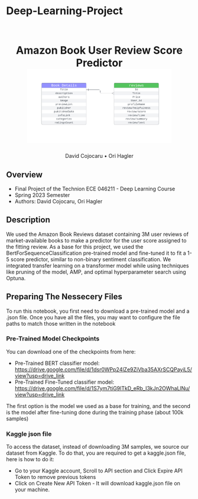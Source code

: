 # Deep-Learning-Project

<h1 align="center">
  <br>
Amazon Book User Review Score Predictor
  <br>
  <img src="https://raw.githubusercontent.com/David-Cojocaru/Deep-Learning-Project/main/assets/AmazonBookReviews.png" height="200">
</h1>
  <p align="center">
    David Cojocaru</a> •
    Ori Hagler</a>
  </p>

## Overview

- Final Project of the Technion ECE 046211 - Deep Learning Course
- Spring 2023 Semester
- Authors: David Cojocaru, Ori Hagler

## Description

We used the Amazon Book Reviews dataset containing 3M user reviews of market-available books to make a predictor for the user score assigned to the fitting review.
As a base for this project, we used the BertForSequenceClassification pre-trained model and fine-tuned it to fit a 1-5 score predictor, similar to non-binary sentiment classification.
We integrated transfer learning on a transformer model while using techniques like pruning of the model, AMP, and optimal hyperparameter search using Optuna.

## Preparing The Nessecery Files
To run this notebook, you first need to download a pre-trained model and a .json file.
Once you have all the files, you may want to configure the file paths to match those written in the notebook

### Pre-Trained Model Checkpoints
You can download one of the checkpoints from here:

- Pre-Trained BERT classifier model: https://drive.google.com/file/d/1dsr0WPp24lZe9ZiVba35AXrSCQPayiL5/view?usp=drive_link
- Pre-Trained Fine-Tuned classifier model: https://drive.google.com/file/d/1S7ym7tiG9lTkD_eRb_I3kJn2OWhaLlNu/view?usp=drive_link

The first option is the model we used as a base for training, and the second is the model after fine-tuning done during the training phase (about 100k samples)

### Kaggle json file
To access the dataset, instead of downloading 3M samples, we source our dataset from Kaggle.
To do that, you are required to get a kaggle.json file, here is how to do it:

- Go to your Kaggle account, Scroll to API section and Click Expire API Token to remove previous tokens
- Click on Create New API Token - It will download kaggle.json file on your machine.

